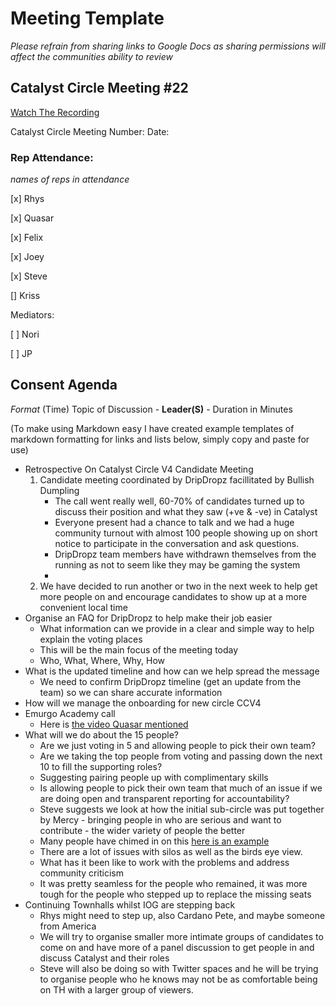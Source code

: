 # Meeting Template

*Please refrain from sharing links to Google Docs as sharing permissions will affect the communities ability to review*

## Catalyst Circle Meeting #22

[Watch The Recording](https://www.youtube.com/watch?v=zdkakn8KynM)

Catalyst Circle Meeting Number:
Date: 

### Rep Attendance:

*names of reps in attendance*

[x] Rhys

[x] Quasar

[x] Felix

[x] Joey

[x] Steve

[] Kriss


Mediators:


[ ] Nori

[ ] JP


## Consent Agenda

*Format* (Time) Topic of Discussion - **Leader(S)** - Duration in Minutes

(To make using Markdown easy I have created example templates of markdown formatting for links and lists below, simply copy and paste for use)

- Retrospective On Catalyst Circle V4 Candidate Meeting
    1. Candidate meeting coordinated by DripDropz facillitated by Bullish Dumpling
        + The call went really well, 60-70% of candidates turned up to discuss their position and what they saw (+ve & -ve) in Catalyst
        + Everyone present had a chance to talk and we had a huge community turnout with almost 100 people showing up on short notice to participate in the conversation and ask questions.
        + DripDropz team members have withdrawn themselves from the running as not to seem like they may be gaming the system
        + 
    2. We have decided to run another or two in the next week to help get more people on and encourage candidates to show up at a more convenient local time
- Organise an FAQ for DripDropz to help make their job easier
    + What information can we provide in a clear and simple way to help explain the voting places
    + This will be the main focus of the meeting today
    + Who, What, Where, Why, How
- What is the updated timeline and how can we help spread the message
    + We need to confirm DripDropz timeline (get an update from the team) so we can share accurate information
- How will we manage the onboarding for new circle CCV4
- Emurgo Academy call
    + Here is [the video Quasar mentioned](https://youtube.com/clip/Ugkx62JvJ5Jg3utASI_sGTBFpn2TQKXBHMC9)
- What will we do about the 15 people?
    + Are we just voting in 5 and allowing people to pick their own team?
    + Are we taking the top people from voting and passing down the next 10 to fill the supporting roles?
    + Suggesting pairing people up with complimentary skills
    + Is allowing people to pick their own team that much of an issue if we are doing open and transparent reporting for accountability?
    + Steve suggests we look at how the initial sub-circle was put together by Mercy - bringing people in who are serious and want to contribute - the wider variety of people the better
    + Many people have chimed in on this [here is an example](https://twitter.com/Jane14457995/status/1585490819506642946?s=20&t=f2olSdFp0KAw1zXmMn2ciQ)
    + There are a lot of issues with silos as well as the birds eye view.
    + What has it been like to work with the problems and address community criticism
    + It was pretty seamless for the people who remained, it was more tough for the people who stepped up to replace the missing seats
- Continuing Townhalls whilst IOG are stepping back
    + Rhys might need to step up, also Cardano Pete, and maybe someone from America
    + We will try to organise smaller more intimate groups of candidates to come on and have more of a panel discussion to get people in and discuss Catalyst and their roles
    + Steve will also be doing so with Twitter spaces and he will be trying to organise people who he knows may not be as comfortable being on TH with a larger group of viewers.


